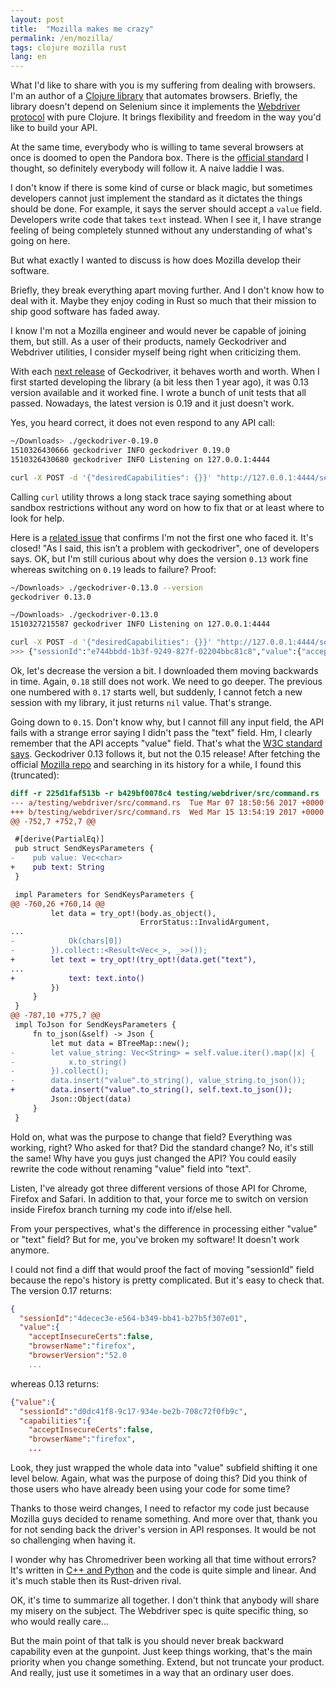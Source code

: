 ```yaml
---
layout: post
title:  "Mozilla makes me crazy"
permalink: /en/mozilla/
tags: clojure mozilla rust
lang: en
---
```


[send-keys]: https://www.w3.org/TR/webdriver/#dfn-element-send-keys
[webdriver]: https://www.w3.org/TR/webdriver
[etaoin]: https://github.com/igrishaev/etaoin

What I'd like to share with you is my suffering from dealing with browsers. I'm
an author of a [Clojure library][etaoin] that automates browsers. Briefly, the
library doesn't depend on Selenium since it implements
the [Webdriver protocol][webdriver] with pure Clojure. It brings flexibility and
freedom in the way you'd like to build your API.

At the same time, everybody who is willing to tame several browsers at once is
doomed to open the Pandora box. There is the [official standard][webdriver] I
thought, so definitely everybody will follow it. A naive laddie I was.

I don't know if there is some kind of curse or black magic, but sometimes
developers cannot just implement the standard as it dictates the things should
be done. For example, it says the server should accept a `value`
field. Developers write code that takes `text` instead. When I see it, I have
strange feeling of being completely stunned without any understanding of what's
going on here.

But what exactly I wanted to discuss is how does Mozilla develop their software.

Briefly, they break everything apart moving further. And I don't know how to
deal with it. Maybe they enjoy coding in Rust so much that their mission to ship
good software has faded away.

I know I'm not a Mozilla engineer and would never be capable of joining them,
but still. As a user of their products, namely Geckodriver and Webdriver
utilities, I consider myself being right when criticizing them.

[releases]: https://github.com/mozilla/geckodriver/releases

With each [next release][releases] of Geckodriver, it behaves worth and
worth. When I first started developing the library (a bit less then 1 year ago),
it was 0.13 version available and it worked fine. I wrote a bunch of unit tests
that all passed. Nowadays, the latest version is 0.19 and it just doesn't work.

Yes, you heard correct, it does not even respond to any API call:

~~~bash
~/Downloads> ./geckodriver-0.19.0
1510326430666 geckodriver INFO geckodriver 0.19.0
1510326430680 geckodriver INFO Listening on 127.0.0.1:4444

curl -X POST -d '{"desiredCapabilities": {}}' "http://127.0.0.1:4444/session"
~~~

Calling `curl` utility throws a long stack trace saying something about sandbox
restrictions without any word on how to fix that or at least where to look for
help.

[issue]: https://github.com/mozilla/geckodriver/issues/706

Here is a [related issue][issue] that confirms I'm not the first one who faced
it. It's closed! "As I said, this isn’t a problem with geckodriver", one of
developers says. OK, but I'm still curious about why does the version `0.13`
work fine whereas switching on `0.19` leads to failure? Proof:

~~~bash
~/Downloads> ./geckodriver-0.13.0 --version
geckodriver 0.13.0

~/Downloads> ./geckodriver-0.13.0
1510327215587 geckodriver INFO Listening on 127.0.0.1:4444

curl -X POST -d '{"desiredCapabilities": {}}' "http://127.0.0.1:4444/session"
>>> {"sessionId":"e744bbdd-1b3f-9249-827f-02204bbc81c8","value":{"acceptInsecureCerts":...
~~~

Ok, let's decrease the version a bit. I downloaded them moving backwards in
time. Again, `0.18` still does not work. We need to go deeper. The previous one
numbered with `0.17` starts well, but suddenly, I cannot fetch a new session
with my library, it just returns `nil` value. That's strange.

[mozilla-central]: https://hg.mozilla.org/mozilla-central/

Going down to `0.15`. Don't know why, but I cannot fill any input field, the API
fails with a strange error saying I didn't pass the "text" field. Hm, I clearly
remember that the API accepts "value" field. That's what
the [W3C standard says][send-keys]. Geckodriver 0.13 follows it, but not the
0.15 release! After fetching the official [Mozilla repo][mozilla-central] and
searching in its history for a while, I found this (truncated):

~~~diff
diff -r 225d1faf513b -r b429bf0078c4 testing/webdriver/src/command.rs
--- a/testing/webdriver/src/command.rs	Tue Mar 07 18:50:56 2017 +0000
+++ b/testing/webdriver/src/command.rs	Wed Mar 15 13:54:19 2017 +0000
@@ -752,7 +752,7 @@

 #[derive(PartialEq)]
 pub struct SendKeysParameters {
-    pub value: Vec<char>
+    pub text: String
 }

 impl Parameters for SendKeysParameters {
@@ -760,26 +760,14 @@
         let data = try_opt!(body.as_object(),
                             ErrorStatus::InvalidArgument,
...
-            Ok(chars[0])
-        }).collect::<Result<Vec<_>, _>>());
+        let text = try_opt!(try_opt!(data.get("text"),
...
+            text: text.into()
         })
     }
 }
@@ -787,10 +775,7 @@
 impl ToJson for SendKeysParameters {
     fn to_json(&self) -> Json {
         let mut data = BTreeMap::new();
-        let value_string: Vec<String> = self.value.iter().map(|x| {
-            x.to_string()
-        }).collect();
-        data.insert("value".to_string(), value_string.to_json());
+        data.insert("value".to_string(), self.text.to_json());
         Json::Object(data)
     }
 }

~~~

Hold on, what was the purpose to change that field? Everything was working,
right? Who asked for that? Did the standard change? No, it's still the same! Why
have you guys just changed the API? You could easily rewrite the code without
renaming "value" field into "text".

Listen, I've already got three different versions of those API for Chrome,
Firefox and Safari. In addition to that, your force me to switch on version
inside Firefox branch turning my code into if/else hell.

From your perspectives, what's the difference in processing either "value" or
"text" field? But for me, you've broken my software! It doesn't work anymore.

I could not find a diff that would proof the fact of moving "sessionId" field
because the repo's history is pretty complicated. But it's easy to check that.
The version 0.17 returns:

~~~json
{
  "sessionId":"4decec3e-e564-b349-bb41-b27b5f307e01",
  "value":{
    "acceptInsecureCerts":false,
    "browserName":"firefox",
    "browserVersion":"52.0
    ...
~~~

whereas 0.13 returns:

~~~json
{"value":{
  "sessionId":"d0dc41f8-9c17-934e-be2b-708c72f0fb9c",
  "capabilities":{
    "acceptInsecureCerts":false,
    "browserName":"firefox",
    ...
~~~

Look, they just wrapped the whole data into "value" subfield shifting it one
level below. Again, what was the purpose of doing this? Did you think of those
users who have already been using your code for some time?

Thanks to those weird changes, I need to refactor my code just because Mozilla
guys decided to rename something. And more over that, thank you for not sending
back the driver's version in API responses. It would be not so challenging when
having it.

[chromedriver]: https://github.com/bayandin/chromedriver/tree/master/client

I wonder why has Chromedriver been working all that time without errors? It's
written in [C++ and Python][chromedriver] and the code is quite simple and
linear. And it's much stable then its Rust-driven rival.

OK, it's time to summarize all together. I don't think that anybody will share
my misery on the subject. The Webdriver spec is quite specific thing, so who
would really care...

But the main point of that talk is you should never break backward capability
even at the gunpoint. Just keep things working, that's the main priority when
you change something. Extend, but not truncate your product. And really, just
use it sometimes in a way that an ordinary user does.
